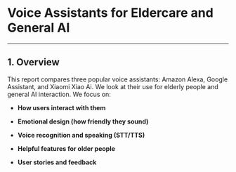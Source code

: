 # Voice Assistants for Eldercare and General AI

---

## 1. Overview
This report compares three popular voice assistants: Amazon Alexa, Google Assistant, and Xiaomi Xiao Ai. We look at their use for elderly people and general AI interaction. We focus on:

- **How users interact with them**  

- **Emotional design (how friendly they sound)**   

- **Voice recognition and speaking (STT/TTS)**  

- **Helpful features for older people**   

- **User stories and feedback**  

